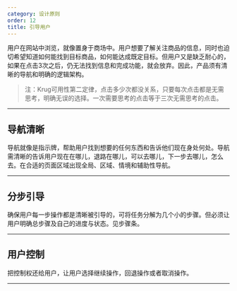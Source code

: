 ```yaml
---
category: 设计原则
order: 12
title: 引导用户
---
```


用户在网站中浏览，就像置身于商场中。用户想要了解关注商品的信息，同时也迫切希望知道如何能找到目标商品，如何能达成既定目标。但用户又是缺乏耐心的，如果在点击3次之后，仍无法找到信息和完成功能，就会放弃。因此，产品须有清晰的导航和明确的逻辑架构。
> 注：Krug可用性第二定律，点击多少次都没关系，只要每次点击都是无需思考，明确无误的选择。一次需要思考的点击等于三次无需思考的点击。

---

## 导航清晰

导航就像是指示牌，帮助用户找到想要的任何东西和告诉他们现在身处何处。导航需清晰的告诉用户现在在哪儿，退路在哪儿，可以去哪儿，下一步去哪儿，怎么去。在合适的页面区域出现全局、区域、情境和辅助性导航。

---
## 分步引导

确保用户每一步操作都是清晰被引导的，可将任务分解为几个小的步骤。但必须让用户明确总步骤及自己的进度与状态。见步骤条。

---

## 用户控制

把控制权还给用户，让用户选择继续操作，回退操作或者取消操作。

---